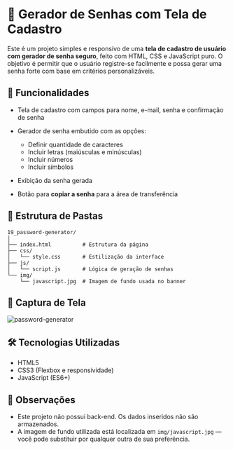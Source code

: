 # 🔐 Gerador de Senhas com Tela de Cadastro

Este é um projeto simples e responsivo de uma **tela de cadastro de usuário com gerador de senha seguro**, feito com HTML, CSS e JavaScript puro. O objetivo é permitir que o usuário registre-se facilmente e possa gerar uma senha forte com base em critérios personalizáveis.

## 🧩 Funcionalidades

* Tela de cadastro com campos para nome, e-mail, senha e confirmação de senha
* Gerador de senha embutido com as opções:

  * Definir quantidade de caracteres
  * Incluir letras (maiúsculas e minúsculas)
  * Incluir números
  * Incluir símbolos
* Exibição da senha gerada
* Botão para **copiar a senha** para a área de transferência

## 📁 Estrutura de Pastas

```
19_password-generator/
│
├── index.html          # Estrutura da página
├── css/
│   └── style.css       # Estilização da interface
├── js/
│   └── script.js       # Lógica de geração de senhas
└── img/
    └── javascript.jpg  # Imagem de fundo usada no banner
```

## 📸 Captura de Tela

![password-generator](https://github.com/user-attachments/assets/56e1caeb-079e-42ff-9d55-2c5a81a3f6fe)

## 🛠️ Tecnologias Utilizadas

* HTML5
* CSS3 (Flexbox e responsividade)
* JavaScript (ES6+)

## 📌 Observações

* Este projeto não possui back-end. Os dados inseridos não são armazenados.
* A imagem de fundo utilizada está localizada em `img/javascript.jpg` — você pode substituir por qualquer outra de sua preferência.

